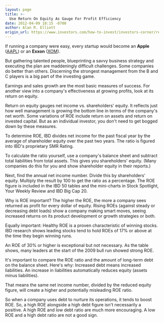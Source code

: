 ```yaml
---
layout: page
title: >-
  Use Return On Equity As Gauge For Profit Efficiency
date: 2012-04-09 18:15 -0700
author: Alan R. Elliott
origin_url: https://www.investors.com/how-to-invest/investors-corner/return-on-equity-helps-measure-high-quality-top-stocks/
---
```


If running a company were easy, every startup would become an **Apple** ([AAPL](https://research.investors.com/quote.aspx?symbol=AAPL)) or an **Exxon** ([XOM](https://research.investors.com/quote.aspx?symbol=XOM)).

But gathering talented people, blueprinting a savvy business strategy and executing the plan are maddeningly difficult challenges. Some companies do better than others. Discerning the strongest management from the B and C players is a big part of the investing game.

Earnings and sales growth are the most basic measures of success. For another view into a company's effectiveness at growing profits, look at its return on equity.

Return on equity gauges net income vs. shareholders' equity. It reflects just how well management is growing the bottom line in terms of the company's net worth. Some variations of ROE include return on assets and return on invested capital. But as an individual investor, you don't need to get bogged down by these measures.

To determine ROE, IBD divides net income for the past fiscal year by the average of shareholder equity over the past two years. The ratio is figured into IBD's proprietary SMR Rating.

To calculate the ratio yourself, use a company's balance sheet and subtract total liabilities from total assets. This gives you shareholders' equity. (Many companies do this for you and show shareholder equity in their reports.)

Next, find the annual net income number. Divide this by shareholders' equity. Multiply the result by 100 to get the ratio as a percentage. The ROE figure is included in the IBD 50 tables and the mini-charts in Stock Spotlight, Your Weekly Review and IBD Big Cap 20.

Why is ROE important? The higher the ROE, the more a company sees returned as profit for every dollar of equity. Rising ROEs (against steady or decreasing debt loads) show a company making smart moves, seeing increased returns on its product development or growth strategies or both.

Equally important: Healthy ROE is a proven characteristic of winning stocks. IBD research shows leading stocks tend to hold ROEs of 17% or above at the time they begin winning runs.

An ROE of 30% or higher is exceptional but not necessary. As the table shows, many leaders at the start of the 2009 bull run showed strong ROE.

It's important to compare the ROE ratio and the amount of long-term debt on the balance sheet. Here's why: Increased debt means increased liabilities. An increase in liabilities automatically reduces equity (assets minus liabilities).

That means the same net income number, divided by the reduced equity figure, will create a higher and potentially misleading ROE ratio.

So when a company uses debt to nurture its operations, it tends to boost ROE. So, a high ROE alongside a high debt figure isn't necessarily a positive. A high ROE and low debt ratio are much more encouraging. A low ROE and a high debt ratio are not a good sign.
